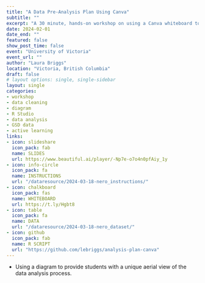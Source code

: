 ```yaml
---
title: "A Data Pre-Analysis Plan Using Canva"
subtitle: ""
excerpt: "A 30 minute, hands-on workshop on using a Canva whiteboard to collaboratively plan data cleaning tasks. The R script file for the data cleaning is available."
date: 2024-02-01
date_end: ""
featured: false
show_post_time: false
event: "University of Victoria"
event_url: ""
author: "Laura Briggs"
location: "Victoria, British Columbia"
draft: false
# layout options: single, single-sidebar
layout: single
categories:
- workshop
- data cleaning
- diagram
- R Studio
- data analysis
- GSD data
- active learning
links:
- icon: slideshare
  icon_pack: fab
  name: SLIDES
  url: https://www.beautiful.ai/player/-Np7e-o7o4n0pfAiy_1y
- icon: info-circle
  icon_pack: fa
  name: INSTRUCTIONS
  url: "/dataresource/2024-03-18-nero_instructions/"
- icon: chalkboard
  icon_pack: fas
  name: WHITEBOARD
  url: https://t.ly/Hgbt8
- icon: table
  icon_pack: fa
  name: DATA
  url: "/dataresource/2024-03-18-nero_dataset/"
- icon: github
  icon_pack: fab
  name: R SCRIPT
  url: "https://github.com/lebriggs/analysis-plan-canva"
---
```


* Using a diagram to provide students with a unique aerial view of the data analysis process.
